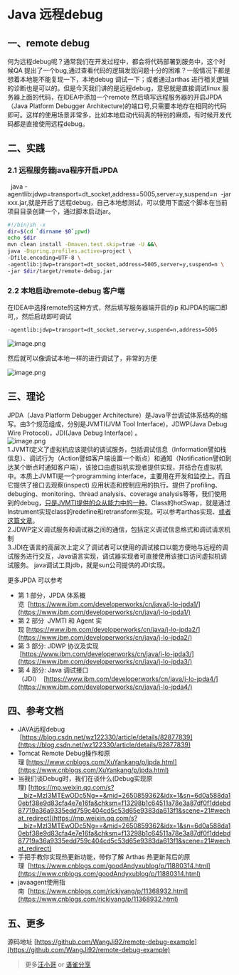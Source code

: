# Java 远程debug

<a name="b0lJr"></a>
## 一、remote debug
何为远程debug呢？通常我们在开发过程中，都会将代码部署到服务中，这个时候QA 提出了一个bug,通过查看代码的逻辑发现问题十分的困难？一般情况下都是想着本地能不能复现一下，本地debug 调试一下；或者通过arthas 进行相关逻辑的诊断也是可以的。但是今天我们讲的是远程debug，意思就是直接调试linux 服务器上面的代码，在IDEA中添加一个remote 然后填写远程服务器的开启JPDA（Java Platform Debugger Architecture)的端口号,只需要本地存在相同的代码即可。这样的使用场景非常多，比如本地启动代码真的特别的麻烦，有时候开发代码都是直接使用远程debug。
<a name="dJqr2"></a>
## 二、实践

<a name="13ssx"></a>
### 2.1 远程服务器java程序开启JPDA
  java -agentlib:jdwp=transport=dt_socket,address=5005,server=y,suspend=n  -jar xxx.jar,就是开启了远程debug，自己本地想测试，可以使用下面这个脚本在当前项目目录创建一个，通过脚本启动jar。
```bash
#!/bin/sh -x
dir=$(cd `dirname $0`;pwd)
echo $dir
mvn clean install -Dmaven.test.skip=true -U &&\
java -Dspring.profiles.active=project \
-Dfile.encoding=UTF-8 \
-agentlib:jdwp=transport=dt_socket,address=5005,server=y,suspend=n \
-jar $dir/target/remote-debug.jar
```

<a name="04335"></a>
### 2.2 本地启动remote-debug 客户端
在IDEA中选择remote的这种方式，然后填写服务器端开启的ip 和JPDA的端口即可,，然后启动即可调试
```bash
-agentlib:jdwp=transport=dt_socket,server=y,suspend=n,address=5005
```
![image.png](https://cdn.nlark.com/yuque/0/2020/png/171220/1580365740982-c50088b5-1ebc-49a8-9d68-e6a60a485600.png#align=left&display=inline&height=493&name=image.png&originHeight=986&originWidth=2106&size=169813&status=done&style=none&width=1053)

然后就可以像调试本地一样的进行调试了，非常的方便

![image.png](https://cdn.nlark.com/yuque/0/2020/png/171220/1580365836357-7fd99654-b035-4af8-9f5b-6b1ea2f789db.png#align=left&display=inline&height=511&name=image.png&originHeight=1022&originWidth=2110&size=182466&status=done&style=none&width=1055)

<a name="gBs3u"></a>
## 三、理论
JPDA（Java Platform Debugger Architecture）是Java平台调试体系结构的缩写。由3个规范组成，分别是JVMTI(JVM Tool Interface)，JDWP(Java Debug Wire Protocol)，JDI(Java Debug Interface) 。<br />![image.png](https://cdn.nlark.com/yuque/0/2020/png/171220/1580366114446-eecca308-f8f5-4a92-a908-ae3771686532.png#align=left&display=inline&height=323&name=image.png&originHeight=323&originWidth=481&size=40062&status=done&style=none&width=481)<br />1.JVMTI定义了虚拟机应该提供的调试服务，包括调试信息（Information譬如栈信息）、调试行为（Action譬如客户端设置一个断点）和通知（Notification譬如到达某个断点时通知客户端），该接口由虚拟机实现者提供实现，并结合在虚拟机中。本质上JVMTI是一个programming interface，主要用在开发和监控上。而且它提供了接口去观察(inspect) 应用状态和控制应用的执行。提供了profiling、debuging、monitoring、thread analysis、coverage analysis等等，我们使用到的debug，[只是JVMTI提供的众从能力中的一种](https://mp.weixin.qq.com/s?__biz=MzI3MTEwODc5Ng==&mid=2650859362&idx=1&sn=6d0a588da10ebf38e9d83cfa4e7e16fa&chksm=f13298b1c64511a78e3a87df0f1ddebd87719a36a9335edd759c404cd5c53d65e9383da613f1&scene=21#wechat_redirect)。Class的hotSwap，就是通过Instrument实现class的redefine和retransform实现。可以参考arthas实现、[或者这篇文章](https://www.cnblogs.com/goodAndyxublog/p/11880314.html)。<br />2.JDWP定义调试服务和调试器之间的通信，包括定义调试信息格式和调试请求机制<br />3.JDI在语言的高层次上定义了调试者可以使用的调试接口以能方便地与远程的调试服务进行交互，Java语言实现，调试器实现者可直接使用该接口访问虚拟机调试服务。 java调试工具jdb，就是sun公司提供的JDI实现。

更多JPDA 可以参考

- 第 1 部分，JPDA 体系概览  [https://www.ibm.com/developerworks/cn/java/j-lo-jpda1/](https://www.ibm.com/developerworks/cn/java/j-lo-jpda1/)
- 第 2 部分  JVMTI 和 Agent 实现 [https://www.ibm.com/developerworks/cn/java/j-lo-jpda2/](https://www.ibm.com/developerworks/cn/java/j-lo-jpda2/)
- 第 3 部分: JDWP 协议及实现   [https://www.ibm.com/developerworks/cn/java/j-lo-jpda3/](https://www.ibm.com/developerworks/cn/java/j-lo-jpda3/)
- 第 4 部分: Java 调试接口（JDI）  [https://www.ibm.com/developerworks/cn/java/j-lo-jpda4/](https://www.ibm.com/developerworks/cn/java/j-lo-jpda4/)

<a name="xNT5y"></a>
## 四、参考文档

- JAVA远程debug   [https://blog.csdn.net/wz122330/article/details/82877839](https://blog.csdn.net/wz122330/article/details/82877839)
- Tomcat Remote Debug操作和原理 [https://www.cnblogs.com/XuYankang/p/jpda.html](https://www.cnblogs.com/XuYankang/p/jpda.html)
- 当我们谈Debug时，我们在谈什么(Debug实现原理) [https://mp.weixin.qq.com/s?__biz=MzI3MTEwODc5Ng==&mid=2650859362&idx=1&sn=6d0a588da10ebf38e9d83cfa4e7e16fa&chksm=f13298b1c64511a78e3a87df0f1ddebd87719a36a9335edd759c404cd5c53d65e9383da613f1&scene=21#wechat_redirect](https://mp.weixin.qq.com/s?__biz=MzI3MTEwODc5Ng==&mid=2650859362&idx=1&sn=6d0a588da10ebf38e9d83cfa4e7e16fa&chksm=f13298b1c64511a78e3a87df0f1ddebd87719a36a9335edd759c404cd5c53d65e9383da613f1&scene=21#wechat_redirect)
- 手把手教你实现热更新功能，带你了解 Arthas 热更新背后的原理  [https://www.cnblogs.com/goodAndyxublog/p/11880314.html](https://www.cnblogs.com/goodAndyxublog/p/11880314.html)
- javaagent使用指南  [https://www.cnblogs.com/rickiyang/p/11368932.html](https://www.cnblogs.com/rickiyang/p/11368932.html)

## 五、更多
源码地址 [https://github.com/WangJi92/remote-debug-example](https://github.com/WangJi92/remote-debug-example)
> 更多[汪小哥](https://wangji.blog.csdn.net/) or [语雀分享](https://www.yuque.com/docs/share/970bb79c-be5d-4895-96d5-2d10955e4b13?#)